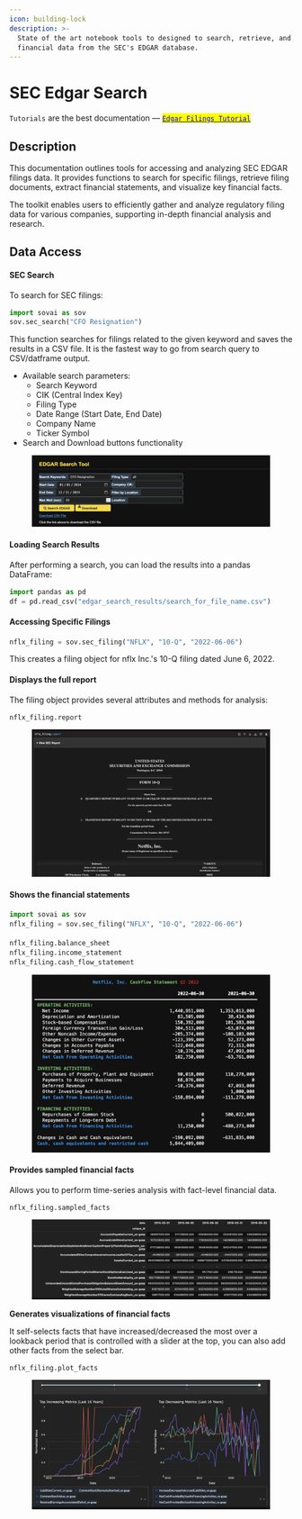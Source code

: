 ```yaml
---
icon: building-lock
description: >-
  State of the art notebook tools to designed to search, retrieve, and analyze
  financial data from the SEC's EDGAR database.
---
```


# SEC Edgar Search

`Tutorials` are the best documentation — [<mark style="color:blue;">`Edgar Filings Tutorial`</mark>](https://colab.research.google.com/github/sovai-research/sovai-public/blob/main/notebooks/studies/Edgar%20Tools.ipynb)

## Description

This documentation outlines tools for accessing and analyzing SEC EDGAR filings data. It provides functions to search for specific filings, retrieve filing documents, extract financial statements, and visualize key financial facts.

The toolkit enables users to efficiently gather and analyze regulatory filing data for various companies, supporting in-depth financial analysis and research.

## Data Access

#### SEC Search

To search for SEC filings:

```python
import sovai as sov
sov.sec_search("CFO Resignation")
```

This function searches for filings related to the given keyword and saves the results in a CSV file. It is the fastest way to go from search query to CSV/datframe output.

* Available search parameters:
  * Search Keyword
  * CIK (Central Index Key)
  * Filing Type
  * Date Range (Start Date, End Date)
  * Company Name
  * Ticker Symbol
* Search and Download buttons functionality

<figure><img src="../../.gitbook/assets/sec_edgar_search_1 (2).png" alt=""><figcaption></figcaption></figure>

#### Loading Search Results

After performing a search, you can load the results into a pandas DataFrame:

```python
import pandas as pd
df = pd.read_csv("edgar_search_results/search_for_file_name.csv")
```

#### Accessing Specific Filings

```python
nflx_filing = sov.sec_filing("NFLX", "10-Q", "2022-06-06")
```

This creates a filing object for nflx Inc.'s 10-Q filing dated June 6, 2022.

#### Displays the full report

The filing object provides several attributes and methods for analysis:

```
nflx_filing.report
```

<figure><img src="../../.gitbook/assets/sec_edgar_search_2 (3).png" alt=""><figcaption></figcaption></figure>

#### Shows the financial statements

```python
import sovai as sov
nflx_filing = sov.sec_filing("NFLX", "10-Q", "2022-06-06")

nflx_filing.balance_sheet
nflx_filing.income_statement
nflx_filing.cash_flow_statement
```

<figure><img src="../../.gitbook/assets/sec_edgar_search_3 (2).png" alt=""><figcaption></figcaption></figure>

#### Provides sampled financial facts

Allows you to perform time-series analysis with fact-level financial data.

```
nflx_filing.sampled_facts
```

<figure><img src="../../.gitbook/assets/sec_edgar_search_4 (3).png" alt=""><figcaption></figcaption></figure>

**Generates visualizations of financial facts**

It self-selects facts that have increased/decreased the most over a lookback period that is controlled with a slider at the top, you can also add other facts from the select bar.

```
nflx_filing.plot_facts
```

<figure><img src="../../.gitbook/assets/sec_edgar_search_5 (4).png" alt=""><figcaption></figcaption></figure>
